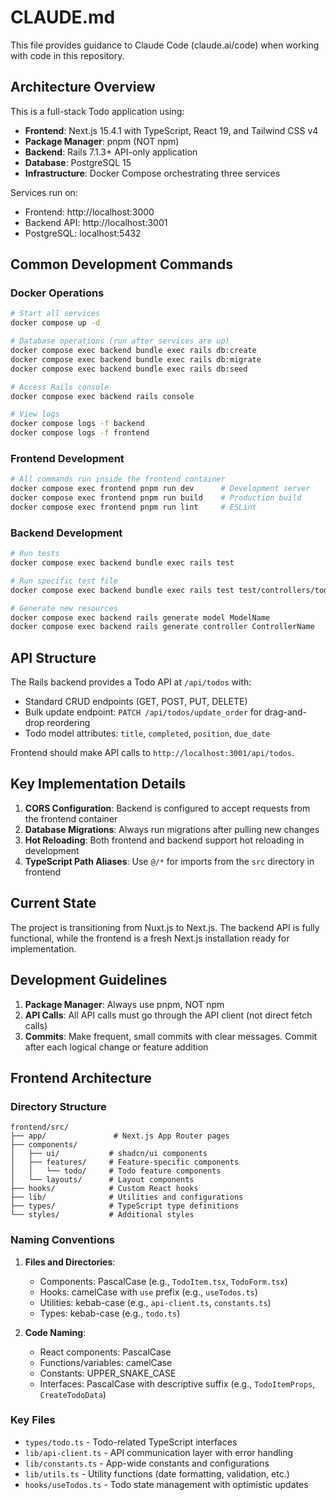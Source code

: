 # CLAUDE.md

This file provides guidance to Claude Code (claude.ai/code) when working with code in this repository.

## Architecture Overview

This is a full-stack Todo application using:
- **Frontend**: Next.js 15.4.1 with TypeScript, React 19, and Tailwind CSS v4
- **Package Manager**: pnpm (NOT npm)
- **Backend**: Rails 7.1.3+ API-only application  
- **Database**: PostgreSQL 15
- **Infrastructure**: Docker Compose orchestrating three services

Services run on:
- Frontend: http://localhost:3000
- Backend API: http://localhost:3001
- PostgreSQL: localhost:5432

## Common Development Commands

### Docker Operations
```bash
# Start all services
docker compose up -d

# Database operations (run after services are up)
docker compose exec backend bundle exec rails db:create
docker compose exec backend bundle exec rails db:migrate
docker compose exec backend bundle exec rails db:seed

# Access Rails console
docker compose exec backend rails console

# View logs
docker compose logs -f backend
docker compose logs -f frontend
```

### Frontend Development
```bash
# All commands run inside the frontend container
docker compose exec frontend pnpm run dev      # Development server
docker compose exec frontend pnpm run build    # Production build
docker compose exec frontend pnpm run lint     # ESLint
```

### Backend Development
```bash
# Run tests
docker compose exec backend bundle exec rails test

# Run specific test file
docker compose exec backend bundle exec rails test test/controllers/todos_controller_test.rb

# Generate new resources
docker compose exec backend rails generate model ModelName
docker compose exec backend rails generate controller ControllerName
```

## API Structure

The Rails backend provides a Todo API at `/api/todos` with:
- Standard CRUD endpoints (GET, POST, PUT, DELETE)
- Bulk update endpoint: `PATCH /api/todos/update_order` for drag-and-drop reordering
- Todo model attributes: `title`, `completed`, `position`, `due_date`

Frontend should make API calls to `http://localhost:3001/api/todos`.

## Key Implementation Details

1. **CORS Configuration**: Backend is configured to accept requests from the frontend container
2. **Database Migrations**: Always run migrations after pulling new changes
3. **Hot Reloading**: Both frontend and backend support hot reloading in development
4. **TypeScript Path Aliases**: Use `@/*` for imports from the `src` directory in frontend

## Current State

The project is transitioning from Nuxt.js to Next.js. The backend API is fully functional, while the frontend is a fresh Next.js installation ready for implementation.

## Development Guidelines

1. **Package Manager**: Always use pnpm, NOT npm
2. **API Calls**: All API calls must go through the API client (not direct fetch calls)
3. **Commits**: Make frequent, small commits with clear messages. Commit after each logical change or feature addition

## Frontend Architecture

### Directory Structure
```
frontend/src/
├── app/               # Next.js App Router pages
├── components/
│   ├── ui/           # shadcn/ui components
│   ├── features/     # Feature-specific components
│   │   └── todo/     # Todo feature components
│   └── layouts/      # Layout components
├── hooks/            # Custom React hooks
├── lib/              # Utilities and configurations
├── types/            # TypeScript type definitions
└── styles/           # Additional styles
```

### Naming Conventions

1. **Files and Directories**:
   - Components: PascalCase (e.g., `TodoItem.tsx`, `TodoForm.tsx`)
   - Hooks: camelCase with `use` prefix (e.g., `useTodos.ts`)
   - Utilities: kebab-case (e.g., `api-client.ts`, `constants.ts`)
   - Types: kebab-case (e.g., `todo.ts`)

2. **Code Naming**:
   - React components: PascalCase
   - Functions/variables: camelCase
   - Constants: UPPER_SNAKE_CASE
   - Interfaces: PascalCase with descriptive suffix (e.g., `TodoItemProps`, `CreateTodoData`)

### Key Files

- `types/todo.ts` - Todo-related TypeScript interfaces
- `lib/api-client.ts` - API communication layer with error handling
- `lib/constants.ts` - App-wide constants and configurations
- `lib/utils.ts` - Utility functions (date formatting, validation, etc.)
- `hooks/useTodos.ts` - Todo state management with optimistic updates